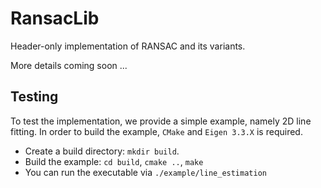 # RansacLib

Header-only implementation of RANSAC and its variants.

More details coming soon ...

## Testing
To test the implementation, we provide a simple example, namely 2D line fitting. 
In order to build the example, ```CMake``` and ```Eigen 3.3.X``` is required.
* Create a build directory: ```mkdir build```.
* Build the example: ```cd build```, ```cmake ..```, ```make```
* You can run the executable via ```./example/line_estimation```
